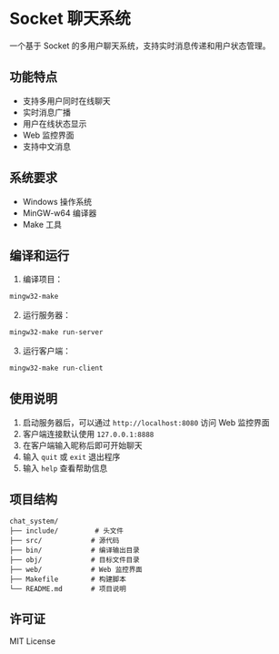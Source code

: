 # Socket 聊天系统

一个基于 Socket 的多用户聊天系统，支持实时消息传递和用户状态管理。

## 功能特点

- 支持多用户同时在线聊天
- 实时消息广播
- 用户在线状态显示
- Web 监控界面
- 支持中文消息

## 系统要求

- Windows 操作系统
- MinGW-w64 编译器
- Make 工具

## 编译和运行

1. 编译项目：
```bash
mingw32-make
```

2. 运行服务器：
```bash
mingw32-make run-server
```

3. 运行客户端：
```bash
mingw32-make run-client
```

## 使用说明

1. 启动服务器后，可以通过 `http://localhost:8080` 访问 Web 监控界面
2. 客户端连接默认使用 `127.0.0.1:8888`
3. 在客户端输入昵称后即可开始聊天
4. 输入 `quit` 或 `exit` 退出程序
5. 输入 `help` 查看帮助信息

## 项目结构

```
chat_system/
├── include/         # 头文件
├── src/            # 源代码
├── bin/            # 编译输出目录
├── obj/            # 目标文件目录
├── web/            # Web 监控界面
├── Makefile        # 构建脚本
└── README.md       # 项目说明
```

## 许可证

MIT License 